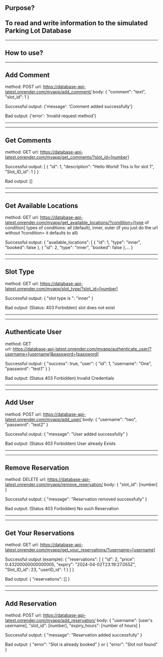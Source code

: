 **Purpose?** <br/> <br/>
To read and write information to the simulated Parking Lot Database
------------------------------------------------------
------------------------------------------------------

How to use?
------------------------------------------------------
------------------------------------------------------
Add Comment
------------
method: POST
url: https://database-api-latest.onrender.com/myapp/add_comment/
body: {
	"comment": "text",
	"slot_id": 1
}

Successful output:
{'message': 'Comment added successfully'}

Bad output:
{'error': 'Invalid request method'}


------------------------------------------------------
------------------------------------------------------
Get Comments
------------
method: GET
url: https://database-api-latest.onrender.com/myapp/get_comments/?slot_id=[number]


Successful output:
[
  {
    "id": 1,
    "description": "Hello World! This is for slot 1",
    "Slot_ID_id": 1
  }
]

Bad output:
[]


------------------------------------------------------
------------------------------------------------------
Get Available Locations
------------
method: GET 
url: https://database-api-latest.onrender.com/myapp/get_available_locations/?condition=[type of condition]
types of conditions: all (default), inner, outer 
(if you just do the url without ?condition= it defaults to all)

Successful output:
{
  "available_locations": [
	{
	  "id": 1,
	  "type": "inner",
	  "booked": false
	},
	{
	  "id": 2,
	  "type": "inner",
	  "booked": false
	},...
}


------------------------------------------------------
------------------------------------------------------
Slot Type
------------
method: GET
url: https://database-api-latest.onrender.com/myapp/slot_type/?slot_id=[number]

Successful output:
{
  "slot type is ": "inner"
}

Bad output: (Status: 403 Forbidden)
slot does not exist



------------------------------------------------------
------------------------------------------------------
Authenticate User
------------
method: GET  
url: https://database-api-latest.onrender.com/myapp/authenticate_user/?username=[username]&password=[password]

Successful output:
{
  "success": true,
  "user": {
    "id": 1,
    "username": "One",
    "password": "test1"
  }
}

Bad output: (Status 403 Forbidden)
Invalid Credentials


------------------------------------------------------
------------------------------------------------------
Add User
------------
method: POST 
url: https://database-api-latest.onrender.com/myapp/add_user/
body: {
  "username": "two",
  "password": "test2"
}

Successful output:
{
  "message": "User added successfully"
}

Bad output: (Status 403 Forbidden)
User already Exists


------------------------------------------------------
------------------------------------------------------
Remove Reservation
------------
method: DELETE
url: https://database-api-latest.onrender.com/myapp/remove_reservation/
body: {
	"slot_id": [number]
}

Successful output:
{
  "message": "Reservation removed successfully"
}

Bad output: (Status 403 Forbidden)
No such Reservation


------------------------------------------------------
------------------------------------------------------
Get Your Reservations
------------
method: GET 
url: https://database-api-latest.onrender.com/myapp/get_your_reservations/?username=[username]

Successful output (example):
{
  "reservations": [
    {
      "id": 2,
      "price": 0.43200000000000005,
      "expiry": "2024-04-02T23:19:27.055Z",
      "Slot_ID_id": 23,
      "userID_id": 1
    }
  ]
}

Bad output:
{
  "reservations": []
}

------------------------------------------------------
------------------------------------------------------
Add Reservation
------------
method: POST
url: https://database-api-latest.onrender.com/myapp/add_reservation/
body: {
	"username": [user's username],
	"slot_id": [number],
	"expiry_hours": [number of hours]
}

Successful output:
{
  "message": "Reservation added successfully"
}

Bad output:
{
  "error": "Slot is already booked"
}
or
{
  "error": "Slot not found"
}

